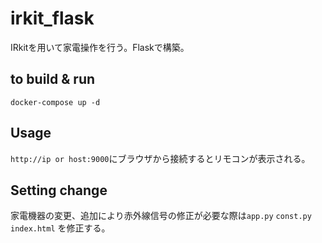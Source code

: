 # irkit_flask
IRkitを用いて家電操作を行う。Flaskで構築。

## to build & run
```
docker-compose up -d
```

## Usage
`http://ip or host:9000`にブラウザから接続するとリモコンが表示される。

## Setting change
家電機器の変更、追加により赤外線信号の修正が必要な際は`app.py` `const.py` `index.html` を修正する。
